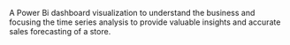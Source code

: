 A Power Bi dashboard visualization to understand the business and focusing the time series analysis to provide valuable insights and accurate sales forecasting of a store.
